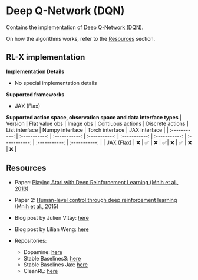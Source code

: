 # Deep Q-Network (DQN)

Contains the implementation of [Deep Q-Network (DQN)](https://www.nature.com/articles/nature14236.pdf).

On how the algorithms works, refer to the [Resources](#resources) section.


## RL-X implementation

**Implementation Details**
- No special implementation details

**Supported frameworks**
- JAX (Flax)

**Supported action space, observation space and data interface types**
| Version | Flat value obs | Image obs | Contiuous actions | Discrete actions | List interface | Numpy interface | Torch interface | JAX interface |
| :-----------: | :-----------: | :-----------: | :-----------: | :-----------: | :-----------: | :-----------: | :-----------: | :-----------: |
| JAX (Flax) | ❌ | ✅ | ❌ | ✅ | ❌ | ✅ | ❌ | ❌ |


## Resources
- Paper: [Playing Atari with Deep Reinforcement Learning (Mnih et al., 2013)](https://arxiv.org/pdf/1312.5602.pdf)
- Paper 2: [Human-level control through deep reinforcement learning (Mnih et al., 2015)](https://www.nature.com/articles/nature14236.pdf)

- Blog post by Julien Vitay: [here](https://julien-vitay.net/deeprl/2-Valuebased.html#deep-q-network-dqn)

- Blog post by Lilian Weng: [here](https://lilianweng.github.io/posts/2018-02-19-rl-overview/#deep-q-network)

- Repositories:
    - Dopamine: [here](https://github.com/google/dopamine/tree/master/dopamine/agents/dqn)
    - Stable Baselines3: [here](https://github.com/DLR-RM/stable-baselines3/blob/master/stable_baselines3/dqn)
    - Stable Baselines Jax: [here](https://github.com/araffin/sbx/tree/master/sbx/dqn)
    - CleanRL: [here](https://github.com/vwxyzjn/cleanrl/blob/master/cleanrl/dqn_atari_jax.py)
